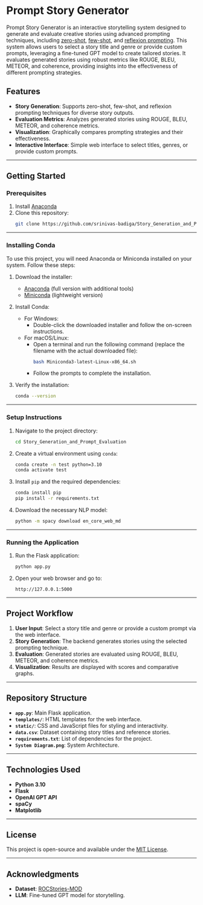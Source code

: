 # Prompt Story Generator

Prompt Story Generator is an interactive storytelling system designed to generate and evaluate creative stories using advanced prompting techniques, including [zero-shot](https://www.promptingguide.ai/techniques/zeroshot), [few-shot](https://www.promptingguide.ai/techniques/fewshot), and [reflexion prompting](https://www.promptingguide.ai/techniques/reflexion). This system allows users to select a story title and genre or provide custom prompts, leveraging a fine-tuned GPT model to create tailored stories. It evaluates generated stories using robust metrics like ROUGE, BLEU, METEOR, and coherence, providing insights into the effectiveness of different prompting strategies.


## Features

- **Story Generation**: Supports zero-shot, few-shot, and reflexion prompting techniques for diverse story outputs.
- **Evaluation Metrics**: Analyzes generated stories using ROUGE, BLEU, METEOR, and coherence metrics.
- **Visualization**: Graphically compares prompting strategies and their effectiveness.
- **Interactive Interface**: Simple web interface to select titles, genres, or provide custom prompts.

---

## Getting Started

### Prerequisites

1. Install [Anaconda](https://www.anaconda.com/)
2. Clone this repository:
   ```bash
   git clone https://github.com/srinivas-badiga/Story_Generation_and_Prompt_Evaluation.git
   ```

---

### Installing Conda

To use this project, you will need Anaconda or Miniconda installed on your system. Follow these steps:

1. Download the installer:
   - [Anaconda](https://www.anaconda.com/products/distribution#download-section) (full version with additional tools)
   - [Miniconda](https://docs.conda.io/en/latest/miniconda.html) (lightweight version)

2. Install Conda:
   - For Windows:
     - Double-click the downloaded installer and follow the on-screen instructions.
   - For macOS/Linux:
     - Open a terminal and run the following command (replace the filename with the actual downloaded file):
       ```bash
       bash Miniconda3-latest-Linux-x86_64.sh
       ```
     - Follow the prompts to complete the installation.

3. Verify the installation:
   ```bash
   conda --version
   ```

---

### Setup Instructions

1. Navigate to the project directory:
   ```bash
   cd Story_Generation_and_Prompt_Evaluation
   ```

2. Create a virtual environment using `conda`:
   ```bash
   conda create -n test python=3.10
   conda activate test
   ```

3. Install `pip` and the required dependencies:
   ```bash
   conda install pip
   pip install -r requirements.txt
   ```

4. Download the necessary NLP model:
   ```bash
   python -m spacy download en_core_web_md
   ```

---

### Running the Application

1. Run the Flask application:
   ```bash
   python app.py
   ```

2. Open your web browser and go to:
   ```
   http://127.0.0.1:5000
   ```

---

## Project Workflow

1. **User Input**: Select a story title and genre or provide a custom prompt via the web interface.
2. **Story Generation**: The backend generates stories using the selected prompting technique.
3. **Evaluation**: Generated stories are evaluated using ROUGE, BLEU, METEOR, and coherence metrics.
4. **Visualization**: Results are displayed with scores and comparative graphs.

---

## Repository Structure

- **`app.py`**: Main Flask application.
- **`templates/`**: HTML templates for the web interface.
- **`static/`**: CSS and JavaScript files for styling and interactivity.
- **`data.csv`**: Dataset containing story titles and reference stories.
- **`requirements.txt`**: List of dependencies for the project.
- **`System Diagram.png`**: System Architecture.

---

## Technologies Used

- **Python 3.10**
- **Flask**
- **OpenAI GPT API**
- **spaCy**
- **Matplotlib**

---

## License

This project is open-source and available under the [MIT License](LICENSE).

---

## Acknowledgments

- **Dataset**: [ROCStories-MOD](https://huggingface.co/datasets/aummthaker/ROCSTORIES-MOD)
- **LLM**: Fine-tuned GPT model for storytelling.
